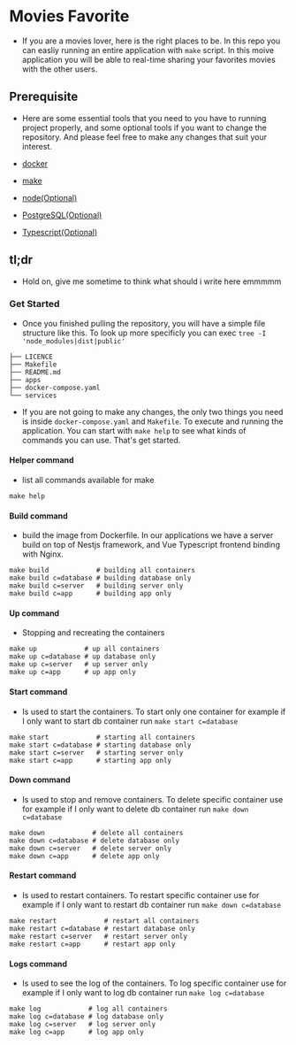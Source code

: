 # Movies Favorite

- If you are a movies lover, here is the right places to be. In this repo you can easliy running an entire application with `make` script.
In this moive application you will be able to real-time sharing your favorites movies with the other users.

## Prerequisite

- Here are some essential tools that you need to you have to running project properly, and some optional tools if you want to change the repository.
And please feel free to make any changes that suit your interest.

- [docker](https://www.docker.com/)
- [make](https://www.gnu.org/software/make/)
- [node(Optional)](https://nodejs.org/en/)
- [PostgreSQL(Optional)](https://www.postgresql.org/)
- [Typescript(Optional)](https://www.typescriptlang.org/)

## tl;dr

- Hold on, give me sometime to think what should i write here emmmmm

### Get Started

- Once you finished pulling the repository, you will have a simple file structure like this. To look up more specificly you can exec `tree -I 'node_modules|dist|public'`

```text
├── LICENCE
├── Makefile
├── README.md
├── apps
├── docker-compose.yaml
└── services
```

- If you are not going to make any changes, the only two things you need is inside `docker-compose.yaml` and `Makefile`. To execute and running the application.
You can start with `make help` to see what kinds of commands you can use. That's get started.

#### Helper command

- list all commands available for make

```shell
make help
```

#### Build command

- build the image from Dockerfile. In our applications we have a server build on top of Nestjs framework, and Vue Typescript frontend binding with Nginx.

```shell
make build            # building all containers
make build c=database # building database only
make build c=server   # building server only
make build c=app      # building app only
```

#### Up command

- Stopping and recreating the containers

```shell
make up            # up all containers
make up c=database # up database only
make up c=server   # up server only
make up c=app      # up app only
```

#### Start command

- Is used to start the containers. To start only one container for example if I only want to start db container run `make start c=database`

```shell
make start            # starting all containers
make start c=database # starting database only
make start c=server   # starting server only
make start c=app      # starting app only
```

#### Down command

- Is used to stop and remove containers. To delete specific container use for example if I only want to delete db container run `make down c=database`

```shell
make down            # delete all containers
make down c=database # delete database only
make down c=server   # delete server only
make down c=app      # delete app only
```

#### Restart command

- Is used to restart containers. To restart specific container use for example if I only want to restart db container run `make down c=database`

```shell
make restart            # restart all containers
make restart c=database # restart database only
make restart c=server   # restart server only
make restart c=app      # restart app only
```

#### Logs command

- Is used to see the log of the containers. To log specific container use for example if I only want to log db container run `make log c=database`

```shell
make log            # log all containers
make log c=database # log database only
make log c=server   # log server only
make log c=app      # log app only
```